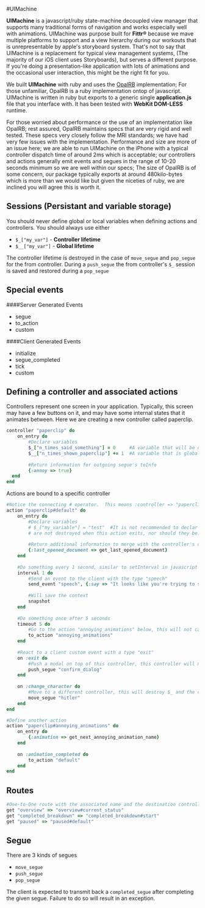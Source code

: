 #UIMachine

**UIMachine** is a javascript/ruby state-machine decoupled view manager that supports many traditional forms of navigation and works especially well with animations.  UIMachine was purpose built for **Fittr®**  because we mave multiple platforms to support and a view hierarchy during our workouts that is unrepresentable by apple's storyboard system.  That's not to say that UIMachine is a replacement for typical view management systems, (The majority of our iOS client uses Storyboards), but serves a different purpose.  If you're doing a presentation-like application with lots of animations and the occasional user interaction, this might be the right fit for you.

We built **UIMachine** with ruby and uses the [OpalRB](http://opalrb.org) implementation; For those unfamiliar, OpalRB is a ruby implementation ontop of javascript.  UIMachine is written in ruby but exports to a generic single **application.js** file that you interface with.  It has been tested with **WebKit DOM-LESS** runtime.

For those worried about performance or the use of an implementation like OpalRB; rest assured, OpalRB maintains specs that are very rigid and well tested.  These specs very closely follow the MRI standards; we have had very few issues with the implementation.  Performance and size are more of an issue here; we are able to run UIMachine on the iPhone with a typical controller dispatch time of around 2ms which is acceptable; our controllers and actions generally emit events and segues in the range of 10-20 seconds minimum so we are well within our specs; The size of OpalRB is of some concern, our package typically exports at around 480kilo-bytes which is more than we would like but given the niceties of ruby, we are inclined you will agree this is worth it.

## Sessions (Persistant and variable storage)
You should never define global or local variables when defining actions and controllers.  You should always use either 

  - `$_["my_var"]` - **Controller lifetime**
  - `$__["my_var"]` - **Global lifetime**

The controller lifetime is destroyed in the case of ``move_segue`` and ``pop_segue`` for the from controller.  During a ``push_segue`` the from controller's `$_` session is saved and restored during a ``pop_segue``

## Special events

####Server Generated Events
 - segue
 - to_action
 - custom

####Client Generated Events
 - initialize
 - segue_completed
 - tick
 - custom

## Defining a controller and associated actions

Controllers represent one screen in your application.  Typically, this screen may have a few buttons on it, and may have some internal states that it animates between.  Here we are creating a new controller called paperclip.

```ruby
controller "paperclip" do
	on_entry do
		#Declare variables
		$_["n_times_said_something"] = 0     #A variable that will be destroyed when this controller is changed with a move_segue operation
		$__["n_times_shown_paperclip"] += 1  #A variable that is global to the app
		
		#Return information for outgoing segue's toInfo
		{:annoy => true}
  end
end
```

Actions are bound to a specific controller

```ruby
#Notice the connecting # operator.  This means :controller => "paperclip", :action => "default"
action "paperclip#default" do
	on_entry do
		#Declare variables
		# $_["my_variable"] = "test"  #It is not recommended to declar variables here, they have the same scope and lifetime as the controller on_entry and 
		# are not destroyed when this action exits, nor should they be.
		
		#Return additional information to merge with the controller's on_entry
		{:last_opened_document => get_last_opened_document}
	end
	
	#Do something every 1 second, similar to setInterval in javascript
	interval 1 do
		#Send an event to the client with the type "speech"
		send_event "speech", {:say => "It looks like you're trying to save a document"}
		
		#Will save the context
		snapshot
	end
	
	#Do something once after 5 seconds
	timeout 5 do
		#Go to the action "annoying_animations" below, this will not call the on_entry of the annoying_animations.
		to_action "annoying_animations"
	end
	
	#React to a client custom event with a type "exit"
	on :exit do
		#Push a modal on top of this controller, this controller will maintain it's session information in $_ although it will be un-accessible to the pushed controller
		push_segue "confirm_dialog"
	end
	
	on :change_character do
		#Move to a different controller, this will destroy $_ and the client should actually remove the controller
		move_segue "hitler"
	end
end

#Define another action
action "paperclip#annoying_animations" do
	on_entry do
		{:animation => get_next_annoying_animation_name}
	end
	
	on :animation_completed do
		to_action "default"
	end
end
```

## Routes

```ruby
#One-to-One route with the associated name and the destination controller and actions
get "overview" => "overview#current_status"
get "completed_breakdown" => "completed_breakdown#start"
get "paused" => "paused#default"
```

## Segue

There are 3 kinds of segues

 - ``move_segue``
 - ``push_segue``
 - ``pop_segue``

The client is expected to transmit back a ``completed_segue`` after completing the given segue.  Failure to do so will result in an exception.
